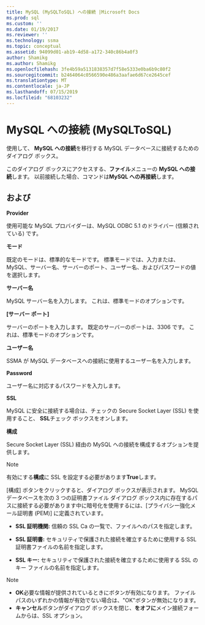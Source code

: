 ```yaml
---
title: MySQL (MySQLToSQL) への接続 |Microsoft Docs
ms.prod: sql
ms.custom: ''
ms.date: 01/19/2017
ms.reviewer: ''
ms.technology: ssma
ms.topic: conceptual
ms.assetid: 94099d01-ab19-4d58-a172-340c86b4a0f3
author: Shamikg
ms.author: Shamikg
ms.openlocfilehash: 3fe4b59a5131838357d7f58e5333e0ba6b9c80f2
ms.sourcegitcommit: b2464064c0566590e486a3aafae6d67ce2645cef
ms.translationtype: MT
ms.contentlocale: ja-JP
ms.lasthandoff: 07/15/2019
ms.locfileid: "68103232"
---
```

# <a name="connect-to-mysql-mysqltosql"></a>MySQL への接続 (MySQLToSQL)
使用して、 **MySQL への接続**を移行する MySQL データベースに接続するためのダイアログ ボックス。  
  
このダイアログ ボックスにアクセスする、**ファイル**メニューの  **MySQL への接続**します。 以前接続した場合、コマンドは**MySQL への再接続**します。  
  
## <a name="options"></a>および  
**Provider**  
  
使用可能な MySQL プロバイダーは、MySQL ODBC 5.1 のドライバー (信頼されている) です。  
  
**モード**  
  
既定のモードは、標準的なモードです。 標準モードでは、入力または、MySQL、サーバー名、サーバーのポート、ユーザー名、およびパスワードの値を選択します。  
  
**サーバー名**  
  
MySQL サーバー名を入力します。 これは、標準モードのオプションです。  
  
**[サーバー ポート]**  
  
サーバーのポートを入力します。 既定のサーバーのポートは、3306 です。 これは、標準モードのオプションです。  
  
**ユーザー名**  
  
SSMA が MySQL データベースへの接続に使用するユーザー名を入力します。  
  
**Password**  
  
ユーザー名に対応するパスワードを入力します。  
  
**SSL**  
  
MySQL に安全に接続する場合は、チェックの Secure Socket Layer (SSL) を使用すること、 **SSL**チェック ボックスをオンします。  
  
**構成**  
  
Secure Socket Layer (SSL) 経由の MySQL への接続を構成するオプションを提供します。  
  
> [!NOTE]  
> 有効にする**構成**に SSL を設定する必要があります**True**します。  
  
[構成] ボタンをクリックすると、ダイアログ ボックスが表示されます。 MySQL データベースを次の 3 つの証明書ファイル ダイアログ ボックス内に存在するパスに接続する必要があります中に暗号化を使用するには、[プライバシー強化メール証明書 (PEM)] に定義されています。  
  
-   **SSL 証明機関:** 信頼の SSL Ca の一覧で、ファイルへのパスを指定します。  
  
-   **SSL 証明書:** セキュリティで保護された接続を確立するために使用する SSL 証明書ファイルの名前を指定します。  
  
-   **SSL キー:** セキュリティで保護された接続を確立するために使用する SSL のキー ファイルの名前を指定します。  
  
> [!NOTE]  
> -   **OK**必要な情報が提供されているときにボタンが有効になります。 ファイル パスのいずれかの情報が有効でない場合は、"OK"ボタンが無効になります。  
> -   **キャンセル**ボタンがダイアログ ボックスを閉じ、**をオフに**メイン接続フォームからは、SSL オプション。  
  
